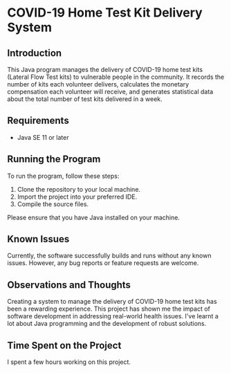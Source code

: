 # COVID-19 Home Test Kit Delivery System

## Introduction
This Java program manages the delivery of COVID-19 home test kits (Lateral Flow Test kits) to vulnerable people in the community. It records the number of kits each volunteer delivers, calculates the monetary compensation each volunteer will receive, and generates statistical data about the total number of test kits delivered in a week.

## Requirements
- Java SE 11 or later

## Running the Program
To run the program, follow these steps:

1. Clone the repository to your local machine.
2. Import the project into your preferred IDE.
3. Compile the source files.

Please ensure that you have Java installed on your machine.

## Known Issues
Currently, the software successfully builds and runs without any known issues. However, any bug reports or feature requests are welcome.

## Observations and Thoughts
Creating a system to manage the delivery of COVID-19 home test kits has been a rewarding experience. This project has shown me the impact of software development in addressing real-world health issues. I've learnt a lot about Java programming and the development of robust solutions.

## Time Spent on the Project
I spent a few hours working on this project.
